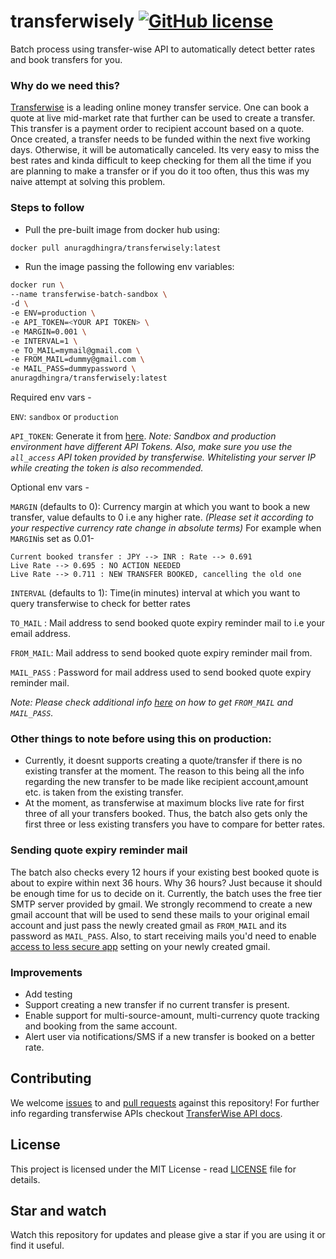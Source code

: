 # transferwisely [![GitHub license](https://img.shields.io/badge/license-MIT-blue.svg)](https://raw.githubusercontent.com/anuragdhingra/transferwisely/master/LICENSE) 
Batch process using transfer-wise API to automatically detect better rates and book transfers for you.

### Why do we need this?
[Transferwise](https://transferwise.com/) is a leading online money transfer service. 
One can book a quote at live mid-market rate that further can be used to create a transfer. 
This transfer is a payment order to recipient account based on a quote. Once created, a transfer needs to be funded within the next five working days. Otherwise, it will be automatically canceled.
Its very easy to miss the best rates and kinda difficult to keep checking for them all the time if you are planning to make a transfer or if you do it too often, 
thus this was my naive attempt at solving this problem.


### Steps to follow
- Pull the pre-built image from docker hub using:

```bash
docker pull anuragdhingra/transferwisely:latest
```

- Run the image passing the following env variables:

```bash
docker run \
--name transferwise-batch-sandbox \
-d \
-e ENV=production \
-e API_TOKEN=<YOUR API TOKEN> \
-e MARGIN=0.001 \
-e INTERVAL=1 \
-e TO_MAIL=mymail@gmail.com \
-e FROM_MAIL=dummy@gmail.com \
-e MAIL_PASS=dummypassword \
anuragdhingra/transferwisely:latest
```

Required env vars -

`ENV`: `sandbox` or `production`

`API_TOKEN`: Generate it from [here](https://transferwise.com/help/19/transferwise-for-business/2958229/whats-a-personal-api-token-and-how-do-i-get-one).
_Note: Sandbox and production environment have different API Tokens. Also, make sure you use the `all_access` API token 
provided by transferwise. Whitelisting your server IP while creating the token is also recommended._

Optional env vars -

`MARGIN` (defaults to 0): Currency margin at which you want to book a new transfer, value defaults to 0 i.e 
any higher rate.
_(Please set it according to your respective currency rate change in absolute terms)_
For example when `MARGIN`is set as 0.01-
```
Current booked transfer : JPY --> INR : Rate --> 0.691
Live Rate --> 0.695 : NO ACTION NEEDED
Live Rate --> 0.711 : NEW TRANSFER BOOKED, cancelling the old one
```

`INTERVAL` (defaults to 1): Time(in minutes) interval at which you want to query transferwise to check for better rates

`TO_MAIL` : Mail address to send booked quote expiry reminder mail to i.e your email address. 

`FROM_MAIL`: Mail address to send booked quote expiry reminder mail from.

`MAIL_PASS` : Password for mail address used to send booked quote expiry reminder mail.

_Note: Please check additional info [here](#sending-quote-expiry-reminder-mail) on how to get `FROM_MAIL` and `MAIL_PASS`._

### Other things to note before using this on production:
- Currently, it doesnt supports creating a quote/transfer if there is no existing transfer at the moment. 
The reason to this being all the info regarding the new transfer to be made like recipient account,amount etc. 
is taken from the existing transfer.
- At the moment, as transferwise at maximum blocks live rate for first three of all your transfers booked.
Thus, the batch also gets only the first three or less existing transfers you have to compare for better rates.


### Sending quote expiry reminder mail
The batch also checks every 12 hours if your existing best booked quote is about to expire within next 36 hours.
Why 36 hours? Just because it should be enough time for us to decide on it.
Currently, the batch uses the free tier SMTP server provided by gmail. 
We strongly recommend to create a new gmail account that will be used to send these mails to your original email account 
and just pass the newly created gmail as `FROM_MAIL` and its password as `MAIL_PASS`. Also, to start 
receiving mails you'd need to enable [access to less secure app](https://support.google.com/a/answer/6260879?hl=en) setting on your newly created gmail.

### Improvements
- Add testing
- Support creating a new transfer if no current transfer is present.
- Enable support for multi-source-amount, multi-currency quote tracking and booking from the same account.
- Alert user via notifications/SMS if a new transfer is booked on a better rate.

## Contributing
We welcome [issues](https://github.com/anuragdhingra/transferwisely/issues) to and [pull requests](https://github.com/anuragdhingra/transferwisely/pulls) against this repository! For further info regarding transferwise APIs checkout [TransferWise API docs](https://transferwise.github.io/api-docs-banks/#transferwise-for-banks-api).

## License
This project is licensed under the MIT License - read [LICENSE](LICENSE) file for details.

## Star and watch 
Watch this repository for updates and please give a star if you are using it or find it useful.







